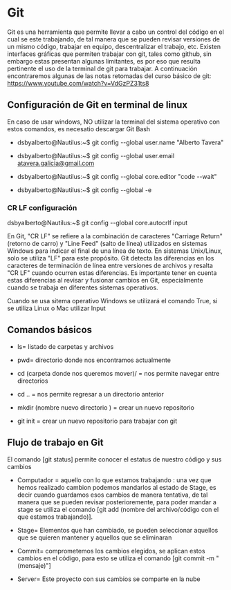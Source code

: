 # Git

Git es una herramienta que permite llevar a cabo un control del código en el cual se este trabajando, de tal manera que se pueden revisar versiones de un mismo código, trabajar en equipo, descentralizar el trabajo, etc. Existen interfaces gráficas que permiten trabajar con git, tales como github, sin embargo estas presentan algunas limitantes, es por eso que resulta pertinente el uso de la terminal de git para trabajar. A continuación encontraremos algunas de las notas retomadas del curso básico de git: https://www.youtube.com/watch?v=VdGzPZ31ts8


## Configuración de Git en terminal de linux

En caso de usar windows, NO utilizar la terminal del sistema operativo con estos comandos, es necesatio descargar Git Bash 

* dsbyalberto@Nautilus:~$ git config --global user.name "Alberto Tavera"

* dsbyalberto@Nautilus:~$ git config --global user.email atavera.galicia@gmail.com

* dsbyalberto@Nautilus:~$ git config --global core.editor "code --wait"

* dsbyalberto@Nautilus:~$ git config --global -e

### CR LF configuración

dsbyalberto@Nautilus:~$ git config --global core.autocrlf input 

En Git, "CR LF" se refiere a la combinación de caracteres "Carriage Return" (retorno de carro) y "Line Feed" (salto de línea) utilizados en sistemas Windows para indicar el final de una línea de texto. En sistemas Unix/Linux, solo se utiliza "LF" para este propósito. Git detecta las diferencias en los caracteres de terminación de línea entre versiones de archivos y resalta "CR LF" cuando ocurren estas diferencias. Es importante tener en cuenta estas diferencias al revisar y fusionar cambios en Git, especialmente cuando se trabaja en diferentes sistemas operativos.

Cuando se usa sitema operativo Windows se utilizará el comando True, si se utiliza Linux o Mac utilizar Input

## Comandos básicos 

* ls= listado de carpetas y archivos 

* pwd= directorio donde nos encontramos actualmente

* cd (carpeta donde nos queremos mover)/ = nos permite navegar entre directorios 

* cd .. = nos permite regresar a un directorio anterior 

* mkdir (nombre nuevo directorio ) = crear un nuevo repositorio

* git init = crear un nuevo repositorio para trabajar con git

## Flujo de trabajo en Git
El comando [git status] permite conocer el estatus de nuestro código y sus cambios

* Computador = aquello con lo que estamos trabajando : una vez que hemos realizado cambion podemos mandarlos al estado de Stage, es decir cuando guardamos esos cambios de manera tentativa, de tal manera que se pueden revisar posterioremente, para poder mandar a stage se utiliza el comando [git add (nombre del archivo/código con el que estamos trabajando)]. 

* Stage= Elementos que han cambiado, se pueden seleccionar aquellos que se quieren mantener y aquellos que se eliminaran 

* Commit= comprometemos los cambios elegidos, se aplican estos cambios en el código, para esto se utiliza el comando [git commit -m "(mensaje)"]

* Server= Este proyecto con sus cambios se comparte en la nube
